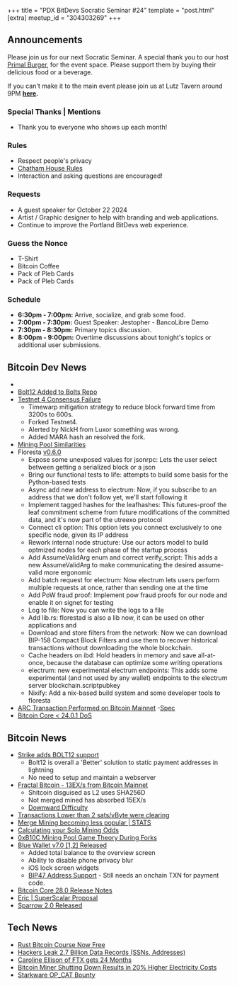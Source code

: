+++
title = "PDX BitDevs Socratic Seminar #24"
template = "post.html"
[extra]
meetup_id = "304303269"
+++

## Announcements

Please join us for our next Socratic Seminar. A special thank you to our host <a href="https://dicksprimalburger.com/" data-no-summary>Primal Burger</a>, for the event space. Please support them by buying their delicious food or a beverage.

If you can't make it to the main event please join us at Lutz Tavern around 9PM **<a href="https://www.lutztavern.com/" data-no-summary>here</a>.**

### Special Thanks | Mentions

- Thank you to everyone who shows up each month!

### Rules

- Respect people's privacy
- [Chatham House Rules](https://www.chathamhouse.org/about-us/chatham-house-rule)
- Interaction and asking questions are encouraged!

### Requests

- A guest speaker for October 22 2024
- Artist / Graphic designer to help with branding and web applications.
- Continue to improve the Portland BitDevs web experience.

### Guess the Nonce
- T-Shirt
- Bitcoin Coffee
- Pack of Pleb Cards
- Pack of Pleb Cards

### Schedule

- **6:30pm - 7:00pm:** Arrive, socialize, and grab some food.
- **7:00pm - 7:30pm:** Guest Speaker: Jestopher - BancoLibre Demo
- **7:30pm - 8:30pm:** Primary topics discussion.
- **8:00pm - 9:00pm:** Overtime discussions about tonight's topics or additional user submissions.

## Bitcoin Dev News
- 
- [Bolt12 Added to Bolts Repo](https://github.com/lightning/bolts/blob/master/12-offer-encoding.md)
- [Testnet 4 Consensus Failure](https://github.com/bitcoin/bitcoin/issues/30786)
    - Timewarp mitigation strategy to reduce block forward time from 3200s to 600s.
    - Forked Testnet4.
    - Alerted by NickH from Luxor something was wrong.
    - Added MARA hash an resolved the fork.
- [Mining Pool Similarities](https://b10c.me/observations/12-template-similarity/)
- Floresta [v0.6.0](https://github.com/vinteumorg/Floresta/releases/tag/0.6.0)
    - Expose some unexposed values for jsonrpc: Lets the user select between getting a serialized block or a json
    - Bring our functional tests to life: attempts to build some basis for the Python-based tests
    - Async add new address to electrum: Now, if you subscribe to an address that we don't follow yet, we'll start following it
    - Implement tagged hashes for the leafhashes: This futures-proof the leaf commitment scheme from future modifications of the committed data, and it's now part of the utreexo protocol
    - Connect cli option: This option lets you connect exclusively to one specific node, given its IP address
    - Rework internal node structure: Use our actors model to build optmized nodes for each phase of the startup process
    - Add AssumeValidArg enum and correct verify_script: This adds a new AssumeValidArg to make communicating the desired assume-valid more ergonomic
    - Add batch request for electrum: Now electrum lets users perform multiple requests at once, rather than sending one at the time
    - Add PoW fraud proof: Implement pow fraud proofs for our node and enable it on signet for testing
    - Log to file: Now you can write the logs to a file
    - Add lib.rs: florestad is also a lib now, it can be used on other applications and
    - Download and store filters from the network: Now we can download BIP-158 Compact Block Filters and use them to recover historical transactions without downloading the whole blockchain.
    - Cache headers on ibd: Hold headers in memory and save all-at-once, because the database can optimize some writing operations
    - electrum: new experimental electrum endpoints: This adds some experimental (and not used by any wallet) endpoints to the electrum server blockchain.scriptpubkey
    - Nixify: Add a nix-based build system and some developer tools to floresta
- [ARC Transaction Performed on Bitcoin Mainnet](https://blog.second.tech/demoing-the-first-ark-transactions-on-bitcoin-mainnet/)
  -[Spec](https://ark-protocol.org/)
- [Bitcoin Core < 24.0.1 DoS](https://bitcoincore.org/en/2024/09/18/disclose-headers-oom/)

## Bitcoin News

- [Strike adds BOLT12 support](https://strike.me/blog/bolt12-offers/)
    - Bolt12 is overall a 'Better' solution to static payment addresses in lightning
    - No need to setup and maintain a webserver
- [Fractal Bitcoin - 13EX/s from Bitcoin Mainnet](https://explorer.unisat.io/fractal-mainnet/mining)
    - Shitcoin disguised as L2 uses SHA256D
    - Not merged mined has absorbed 15EX/s
    - [Downward Difficulty](https://mempool.space/)
- [Transactions Lower than 2 sats/vByte were clearing](https://x.com/mononautical/status/1837463728381424097)
- [Merge Mining becoming less popular | STATS](https://x.com/mempoolresearch/status/1837147992287056315)
- [Calculating your Solo Mining Odds](https://solochance.com/)
- [0xB10C Mining Pool Game Theory During Forks](https://x.com/0xB10C/status/1811390920744468502)
- [Blue Wallet v7.0 [1,2] Released](https://github.com/BlueWallet/BlueWallet/releases/tag/v7.0.2)
    - Added total balance to the overview screen
    - Ability to disable phone privacy blur
    - iOS lock screen widgets
    - [BIP47 Address Support](https://medium.com/@ottosch/how-bip47-works-ee641cc14bf3) - Still needs an onchain TXN for payment code.
- [Bitcoin Core 28.0 Release Notes](https://github.com/bitcoin-core/bitcoin-devwiki/wiki/28.0-Release-Notes-Draft)
- [Eric | SuperScalar Proposal](https://delvingbitcoin.org/t/superscalar-laddered-timeout-tree-structured-decker-wattenhofer-factories/1143)
- [Sparrow 2.0 Released](https://github.com/sparrowwallet/sparrow/releases/tag/2.0.0)

## Tech News
- [Rust Bitcoin Course Now Free](https://btcdemy.thinkific.com/)
- [Hackers Leak 2.7 Billion Data Records (SSNs, Addresses)](https://www.bleepingcomputer.com/news/security/hackers-leak-27-billion-data-records-with-social-security-numbers/)
- [Caroline Ellison of FTX gets 24 Months](https://x.com/unusual_whales/status/1838670005795459205)
- [Bitcoin Miner Shutting Down Results in 20% Higher Electricity Costs](https://www.nobsbitcoin.com/norway-bitcoin-mining-facility-shutdown-leads-to-20-higher-energy-bills-for-town-residents/)
- [Starkware OP_CAT Bounty](https://groups.google.com/g/bitcoindev/c/awBtvpXKBcw)